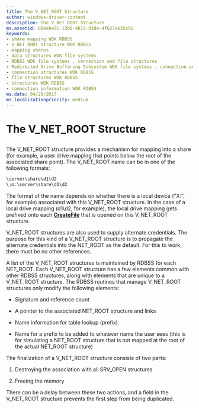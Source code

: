```yaml
---
title: The V_NET_ROOT Structure
author: windows-driver-content
description: The V_NET_ROOT Structure
ms.assetid: 866eba91-13b6-4b15-93de-4f627a635c92
keywords:
- share mapping WDK RDBSS
- V_NET_ROOT structure WDK RDBSS
- mapping shares
- data structures WDK file systems
- RDBSS WDK file systems , connection and file structures
- Redirected Drive Buffering Subsystem WDK file systems , connection and file structures
- connection structures WDK RDBSS
- file structures WDK RDBSS
- structures WDK RDBSS
- connection information WDK RDBSS
ms.date: 04/20/2017
ms.localizationpriority: medium
---
```


# The V\_NET\_ROOT Structure


## <span id="ddk_the_v_net_root_structure_if"></span><span id="DDK_THE_V_NET_ROOT_STRUCTURE_IF"></span>


The V\_NET\_ROOT structure provides a mechanism for mapping into a share (for example, a user drive mapping that points below the root of the associated share point). The V\_NET\_ROOT name can be in one of the following formats:

```cpp
\server\share\d1\d2
\;m:\server\share\d1\d2
```

The format of the name depends on whether there is a local device ("X:", for example) associated with this V\_NET\_ROOT structure. In the case of a local drive mapping (d1\\d2, for example), the local drive mapping gets prefixed onto each [**CreateFile**](https://msdn.microsoft.com/library/windows/desktop/aa363858) that is opened on this V\_NET\_ROOT structure.

V\_NET\_ROOT structures are also used to supply alternate credentials. The purpose for this kind of a V\_NET\_ROOT structure is to propagate the alternate credentials into the NET\_ROOT as the default. For this to work, there must be no other references.

A list of the V\_NET\_ROOT structures is maintained by RDBSS for each NET\_ROOT. Each V\_NET\_ROOT structure has a few elements common with other RDBSS structures, along with elements that are unique to a V\_NET\_ROOT structure. The RDBSS routines that manage V\_NET\_ROOT structures only modify the following elements:

-   Signature and reference count

-   A pointer to the associated NET\_ROOT structure and links

-   Name information for table lookup (prefix)

-   Name for a prefix to be added to whatever name the user sees (this is for simulating a NET\_ROOT structure that is not mapped at the root of the actual NET\_ROOT structure)

The finalization of a V\_NET\_ROOT structure consists of two parts:

1.  Destroying the association with all SRV\_OPEN structures

2.  Freeing the memory

There can be a delay between these two actions, and a field in the V\_NET\_ROOT structure prevents the first step from being duplicated.

 

 




